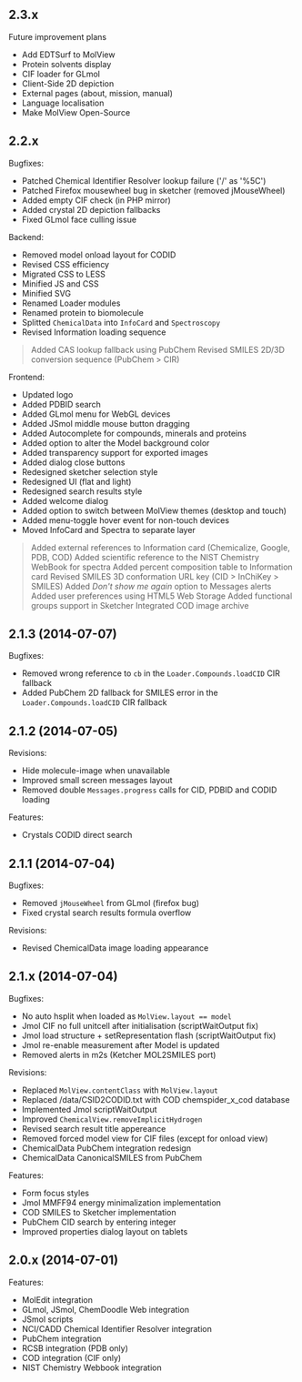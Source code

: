 ## 2.3.x

Future improvement plans

 - Add EDTSurf to MolView
 - Protein solvents display
 - CIF loader for GLmol
 - Client-Side 2D depiction
 - External pages (about, mission, manual)
 - Language localisation
 - Make MolView Open-Source

## 2.2.x

Bugfixes:

  - Patched Chemical Identifier Resolver lookup failure ('/' as '%5C')
  - Patched Firefox mousewheel bug in sketcher (removed jMouseWheel)
  - Added empty CIF check (in PHP mirror)
  - Added crystal 2D depiction fallbacks
  - Fixed GLmol face culling issue

Backend:

  - Removed model onload layout for CODID
  - Revised CSS efficiency
  - Migrated CSS to LESS
  - Minified JS and CSS
  - Minified SVG
  - Renamed Loader modules
  - Renamed protein to biomolecule
  - Splitted `ChemicalData` into `InfoCard` and `Spectroscopy`
  - Revised Information loading sequence
  > Added CAS lookup fallback using PubChem
  > Revised SMILES 2D/3D conversion sequence (PubChem > CIR)

Frontend:

  - Updated logo
  - Added PDBID search
  - Added GLmol menu for WebGL devices
  - Added JSmol middle mouse button dragging
  - Added Autocomplete for compounds, minerals and proteins
  - Added option to alter the Model background color
  - Added transparency support for exported images
  - Added dialog close buttons
  - Redesigned sketcher selection style
  - Redesigned UI (flat and light)
  - Redesigned search results style
  - Added welcome dialog
  - Added option to switch between MolView themes (desktop and touch)
  - Added menu-toggle hover event for non-touch devices
  - Moved InfoCard and Spectra to separate layer
  > Added external references to Information card (Chemicalize, Google, PDB, COD)
  > Added scientific reference to the NIST Chemistry WebBook for spectra
  > Added percent composition table to Information card
  > Revised SMILES 3D conformation URL key (CID > InChiKey > SMILES)
  > Added *Don't show me again* option to Messages alerts
  > Added user preferences using HTML5 Web Storage
  > Added functional groups support in Sketcher
  > Integrated COD image archive

## 2.1.3 (2014-07-07)

Bugfixes:

  - Removed wrong reference to `cb` in the `Loader.Compounds.loadCID` CIR fallback
  - Added PubChem 2D fallback for SMILES error in the `Loader.Compounds.loadCID` CIR fallback

## 2.1.2 (2014-07-05)

Revisions:

  - Hide molecule-image when unavailable
  - Improved small screen messages layout
  - Removed double `Messages.progress` calls for CID, PDBID and CODID loading

Features:

  - Crystals CODID direct search

## 2.1.1 (2014-07-04)

Bugfixes:

  - Removed `jMouseWheel` from GLmol (firefox bug)
  - Fixed crystal search results formula overflow

Revisions:

  - Revised ChemicalData image loading appearance

## 2.1.x (2014-07-04)

Bugfixes:

  - No auto hsplit when loaded as `MolView.layout == model`
  - Jmol CIF no full unitcell after initialisation (scriptWaitOutput fix)
  - Jmol load structure + setRepresentation flash (scriptWaitOutput fix)
  - Jmol re-enable measurement after Model is updated
  - Removed alerts in m2s (Ketcher MOL2SMILES port)

Revisions:

  - Replaced `MolView.contentClass` with `MolView.layout`
  - Replaced /data/CSID2CODID.txt with COD chemspider_x_cod database
  - Implemented Jmol scriptWaitOutput
  - Improved `ChemicalView.removeImplicitHydrogen`
  - Revised search result title appereance
  - Removed forced model view for CIF files (except for onload view)
  - ChemicalData PubChem integration redesign
  - ChemicalData CanonicalSMILES from PubChem

Features:

  - Form focus styles
  - Jmol MMFF94 energy minimalization implementation
  - COD SMILES to Sketcher implementation
  - PubChem CID search by entering integer
  - Improved properties dialog layout on tablets

## 2.0.x (2014-07-01)

Features:

  - MolEdit integration
  - GLmol, JSmol, ChemDoodle Web integration
  - JSmol scripts
  - NCI/CADD Chemical Identifier Resolver integration
  - PubChem integration
  - RCSB integration (PDB only)
  - COD integration (CIF only)
  - NIST Chemistry Webbook integration
